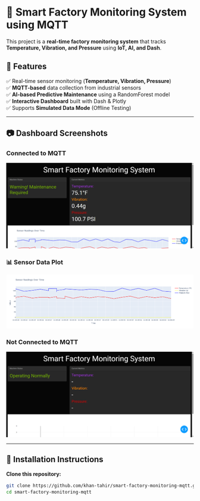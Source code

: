 # 🚀 Smart Factory Monitoring System using MQTT  

This project is a **real-time factory monitoring system** that tracks **Temperature, Vibration, and Pressure** using **IoT, AI, and Dash**.  

## 📌 Features  
✅ Real-time sensor monitoring (**Temperature, Vibration, Pressure**)  
✅ **MQTT-based** data collection from industrial sensors  
✅ **AI-based Predictive Maintenance** using a RandomForest model  
✅ **Interactive Dashboard** built with Dash & Plotly  
✅ Supports **Simulated Data Mode** (Offline Testing)  

---

## 📷 Dashboard Screenshots  
### **Connected to MQTT**  
![Dashboard Connected](Dashboard_Connected.png)  

### 📊 Sensor Data Plot  
![Sensor Data Plot](newplot.png)

### **Not Connected to MQTT**  
![Dashboard Not Connected](Dashboard_Notconnected.png)  



---

## 📌 Installation Instructions  
**Clone this repository:**  
```bash
git clone https://github.com/khan-tahir/smart-factory-monitoring-mqtt.git
cd smart-factory-monitoring-mqtt


